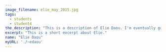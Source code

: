 ```yaml
---
image_filename: elie_may_2015.jpg
tags:
  - students
  - student4
the_description: "This is a description of Elie Daou. I'm eventually going to be on there might as well now."
excerpt: "This is a short excerpt about Elie."
name: "Elie Daou"
myURL: './~edaou'
---
```


